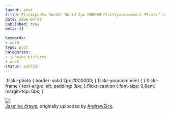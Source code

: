 ```yaml
--- 
layout: post
title: Flickrphoto Border Solid 2px 000000 Flickryourcomment Flickrframe Textalign Left Paddi
date: 2006-07-05
published: true
meta: {}

keywords: 
- work
type: post
categories: 
- jasmine pictures
- work
status: publish
---
```

.flickr-photo { border: solid 2px #000000; }.flickr-yourcomment { }.flickr-frame { text-align: left; padding: 3px; }.flickr-caption { font-size: 0.8em; margin-top: 0px; }<div class="flickr-frame">[![](http://media.eick.us/2011/05/179018013_4c1c6b31b3.jpg)](http://www.flickr.com/photos/andreweick/179018013/ "photo sharing")<br /><span class="flickr-caption">[Jasmine draws](http://www.flickr.com/photos/andreweick/179018013/), originally uploaded by [AndrewEick](http://www.flickr.com/people/andreweick/).</span></div>




